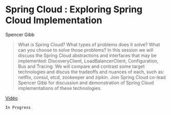 # Spring Cloud : Exploring Spring Cloud Implementation

Spencer Gibb

> What is Spring Cloud? What types of problems does it solve? What can you choose to solve those problems? In this session we will discuss the Spring Cloud abstractions and interfaces that may be implemented: DiscoveryClient, LoadBalancerClient, Configuration, Bus and Tracing. We will compare and contrast some target technologies and discus the tradeoffs and nuances of each, such as: netflix, consul, etcd, zookeeper and zipkin. Join Spring Cloud co-lead Spencer Gibb for discussion and demonstration of Spring Cloud implementations of these technologies.

[Vidéo](https://www.youtube.com/watch?v=sESK0svJ4Gs)

`In Progress`
